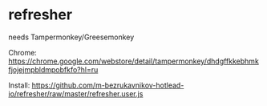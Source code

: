 # refresher

needs Tampermonkey/Greesemonkey

Chrome:
https://chrome.google.com/webstore/detail/tampermonkey/dhdgffkkebhmkfjojejmpbldmpobfkfo?hl=ru

Install:
https://github.com/m-bezrukavnikov-hotlead-io/refresher/raw/master/refresher.user.js

